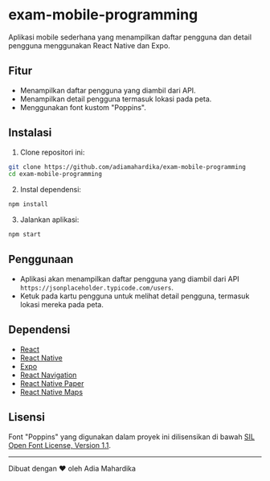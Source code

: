 # exam-mobile-programming

Aplikasi mobile sederhana yang menampilkan daftar pengguna dan detail pengguna menggunakan React Native dan Expo.

## Fitur

- Menampilkan daftar pengguna yang diambil dari API.
- Menampilkan detail pengguna termasuk lokasi pada peta.
- Menggunakan font kustom "Poppins".

## Instalasi

1. Clone repositori ini:

```sh
git clone https://github.com/adiamahardika/exam-mobile-programming
cd exam-mobile-programming
```

2. Instal dependensi:

```sh
npm install
```

3. Jalankan aplikasi:

```sh
npm start
```

## Penggunaan

- Aplikasi akan menampilkan daftar pengguna yang diambil dari API `https://jsonplaceholder.typicode.com/users`.
- Ketuk pada kartu pengguna untuk melihat detail pengguna, termasuk lokasi mereka pada peta.

## Dependensi

- [React](https://reactjs.org/)
- [React Native](https://reactnative.dev/)
- [Expo](https://expo.dev/)
- [React Navigation](https://reactnavigation.org/)
- [React Native Paper](https://callstack.github.io/react-native-paper/)
- [React Native Maps](https://github.com/react-native-maps/react-native-maps)

## Lisensi

Font "Poppins" yang digunakan dalam proyek ini dilisensikan di bawah [SIL Open Font License, Version 1.1](./assets/Poppins/OFL.txt).

---

Dibuat dengan ❤️ oleh Adia Mahardika

```

```
